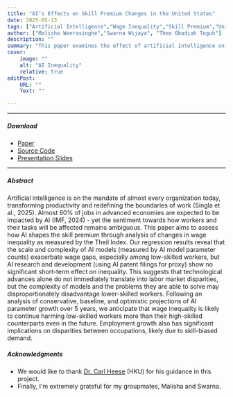 ```yaml
---
title: "AI’s Effects on Skill Premium Changes in the United States" 
date: 2025-05-13
tags: ["Artificial Intelligence","Wage Inequality","Skill Premium","United States", "Occupations", "Bureau of Labor Statistics"]
author: ["Malisha Weerasinghe","Swarna Wijaya", "Theo Obadiah Teguh"]
description: "" 
summary: "This paper examines the effect of artificial intelligence on wage inequality across varying levels of skilled labor. Our results show that increasing model complexity implied by number of patents and parameters amplified wage gaps among low-skilled workers." 
cover:
    image: ""
    alt: "AI Inequality"
    relative: true
editPost:
    URL: ""
    Text: ""

---
```


---

##### Download

+ [Paper](ai-inequality-paper.pdf)
+ [Source Code](https://github.com/theo-obadiah-teguh/AI-Inequality)
+ [Presentation Slides](ai-inequality-presentation.pdf)

---

##### Abstract

Artificial intelligence is on the mandate of almost every organization today, transforming productivity and redefining
the boundaries of work (Singla et al., 2025). Almost 60% of jobs in advanced economies are expected to be impacted by AI (IMF, 2024) - yet the sentiment towards how workers and their tasks will be affected remains ambiguous. This paper aims to assess how AI shapes the skill premium through analysis of changes in wage inequality as measured by the Theil Index. Our regression results reveal that the scale and complexity of AI models (measured by AI model parameter counts) exacerbate wage gaps, especially among low-skilled workers, but AI research and development (using AI patent filings for proxy) show no significant short-term effect on inequality. This suggests that technological advances alone do not immediately translate into labor market disparities, but the complexity of models and the problems they are able to solve may disproportionately disadvantage lower-skilled workers. Following an analysis of conservative, baseline, and optimistic projections of AI parameter growth over 5 years, we anticipate that wage inequality is likely to continue harming low-skilled workers more than their high-skilled counterparts even in the future. Employment growth also has significant implications on disparities between occupations, likely due to skill-biased demand.

##### Acknowledgments

+ We would like to thank [Dr. Carl Heese](https://www.hkubs.hku.hk/people/carl-heese/) (HKU) for his guidance in this project.
+ Finally, I'm extremely grateful for my groupmates, Malisha and Swarna.
